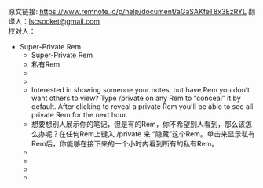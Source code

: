 原文链接: https://www.remnote.io/p/help/document/aGaSAKfeT8x3EzRYL
翻译人：lscsocket@gmail.com  
校对人：
- Super-Private Rem
    - Super-Private Rem
    - 私有Rem
    - 
    - 
    - Interested in showing someone your notes, but have Rem you don’t want others to view? Type /private on any Rem to “conceal” it by default. After clicking to reveal a private Rem you'll be able to see all private Rem for the next hour.
    - 想要想别人展示你的笔记，但是有的Rem，你不希望别人看到，那么该怎么办呢？在任何Rem上键入 /private 来 “隐藏”这个Rem。单击来显示私有Rem后，你能够在接下来的一个小时内看到所有的私有Rem。
    - 
    - 
    - 
    - 
